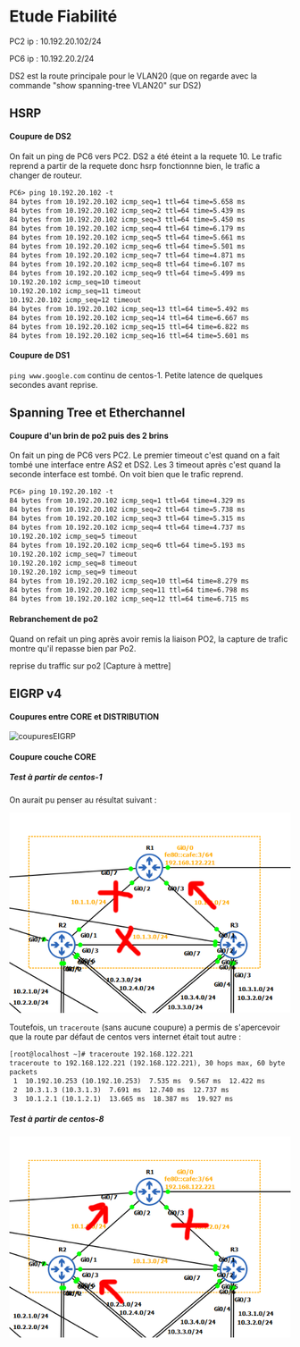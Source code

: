 
# Etude Fiabilité

PC2 ip : 10.192.20.102/24 

PC6 ip : 10.192.20.2/24

DS2 est la route principale pour le VLAN20 (que on regarde avec la commande "show spanning-tree VLAN20" sur DS2)

## HSRP

#### Coupure de DS2

On fait un ping de PC6 vers PC2. 
DS2 a été éteint a la requete 10. 
Le trafic reprend a partir de la requete donc hsrp fonctionnne bien, le trafic a changer de routeur. 

```
PC6> ping 10.192.20.102 -t
84 bytes from 10.192.20.102 icmp_seq=1 ttl=64 time=5.658 ms
84 bytes from 10.192.20.102 icmp_seq=2 ttl=64 time=5.439 ms
84 bytes from 10.192.20.102 icmp_seq=3 ttl=64 time=5.450 ms
84 bytes from 10.192.20.102 icmp_seq=4 ttl=64 time=6.179 ms
84 bytes from 10.192.20.102 icmp_seq=5 ttl=64 time=5.661 ms
84 bytes from 10.192.20.102 icmp_seq=6 ttl=64 time=5.501 ms
84 bytes from 10.192.20.102 icmp_seq=7 ttl=64 time=4.871 ms
84 bytes from 10.192.20.102 icmp_seq=8 ttl=64 time=6.107 ms
84 bytes from 10.192.20.102 icmp_seq=9 ttl=64 time=5.499 ms
10.192.20.102 icmp_seq=10 timeout
10.192.20.102 icmp_seq=11 timeout
10.192.20.102 icmp_seq=12 timeout
84 bytes from 10.192.20.102 icmp_seq=13 ttl=64 time=5.492 ms
84 bytes from 10.192.20.102 icmp_seq=14 ttl=64 time=6.667 ms
84 bytes from 10.192.20.102 icmp_seq=15 ttl=64 time=6.822 ms
84 bytes from 10.192.20.102 icmp_seq=16 ttl=64 time=5.601 ms
```

#### Coupure de DS1

`ping www.google.com` continu de centos-1. Petite latence de quelques secondes avant reprise.

## Spanning Tree et Etherchannel

#### Coupure d'un brin de po2 puis des 2 brins

On fait un ping de PC6 vers PC2. 
Le premier timeout c'est quand on a fait tombé une interface entre AS2 et DS2. 
Les 3 timeout après c'est quand la seconde interface est tombé. 
On voit bien que le trafic reprend. 

```
PC6> ping 10.192.20.102 -t
84 bytes from 10.192.20.102 icmp_seq=1 ttl=64 time=4.329 ms
84 bytes from 10.192.20.102 icmp_seq=2 ttl=64 time=5.738 ms
84 bytes from 10.192.20.102 icmp_seq=3 ttl=64 time=5.315 ms
84 bytes from 10.192.20.102 icmp_seq=4 ttl=64 time=4.737 ms
10.192.20.102 icmp_seq=5 timeout
84 bytes from 10.192.20.102 icmp_seq=6 ttl=64 time=5.193 ms
10.192.20.102 icmp_seq=7 timeout
10.192.20.102 icmp_seq=8 timeout
10.192.20.102 icmp_seq=9 timeout
84 bytes from 10.192.20.102 icmp_seq=10 ttl=64 time=8.279 ms
84 bytes from 10.192.20.102 icmp_seq=11 ttl=64 time=6.798 ms
84 bytes from 10.192.20.102 icmp_seq=12 ttl=64 time=6.715 ms
```


#### Rebranchement de po2

Quand on refait un ping après avoir remis la liaison PO2,
la capture de trafic montre qu'il repasse bien par Po2. 

reprise du traffic sur po2 [Capture à mettre]

## EIGRP v4

#### Coupures entre CORE et DISTRIBUTION

![coupuresEIGRP](https://github.com/reseau-2020/projet-three/blob/master/_annexes/_fiabilite/fiabilit%C3%A9-eigrp4.png?raw=true)

#### Coupure couche CORE

##### Test à partir de centos-1
On aurait pu penser au résultat suivant :

![COREcentos1](https://github.com/reseau-2020/projet-three/blob/master/_annexes/_fiabilite/testeigrp_fromcentos1.png?raw=true)

Toutefois, un `traceroute` (sans aucune coupure) a permis de s'apercevoir que la route par défaut de centos vers internet était tout autre :
``` 
[root@localhost ~]# traceroute 192.168.122.221
traceroute to 192.168.122.221 (192.168.122.221), 30 hops max, 60 byte packets
 1  10.192.10.253 (10.192.10.253)  7.535 ms  9.567 ms  12.422 ms
 2  10.3.1.3 (10.3.1.3)  7.691 ms  12.740 ms  12.737 ms
 3  10.1.2.1 (10.1.2.1)  13.665 ms  18.387 ms  19.927 ms
```

##### Test à partir de centos-8

![COREcentos8](https://github.com/reseau-2020/projet-three/blob/master/_annexes/_fiabilite/testeigrp_traceroute_centos8.png?raw=true)
